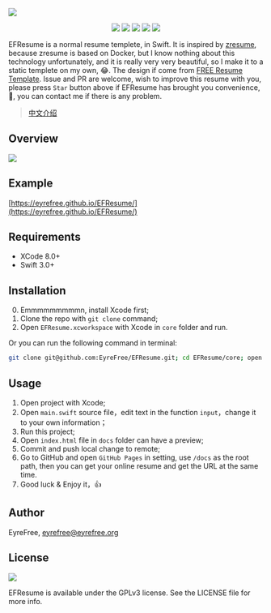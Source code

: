 ![](https://raw.githubusercontent.com/EyreFree/EFResume/master/assets/EFResume.png)

<p align="center">
<a href="https://github.com/apple/swift"><img src="https://img.shields.io/badge/language-swift-orange.svg"></a>
<a href="https://raw.githubusercontent.com/EyreFree/EFResume/master/LICENSE"><img src="https://img.shields.io/badge/license-GPLv3-000000.svg"></a>
<a href="https://twitter.com/EyreFree777"><img src="https://img.shields.io/badge/twitter-@EyreFree777-blue.svg?style=flat"></a>
<a href="http://weibo.com/eyrefree777"><img src="https://img.shields.io/badge/weibo-@EyreFree-red.svg?style=flat"></a>
<img src="https://img.shields.io/badge/made%20with-%3C3-orange.svg">
</p>

EFResume is a normal resume templete, in Swift. It is inspired by [zresume](https://github.com/izuolan/zresume), because zresume is based on Docker, but I know nothing about this technology unfortunately, and it is really very very beautiful, so I make it to a static templete on my own, 😂. The design if come from [FREE Resume Template](https://www.behance.net/gallery/15677411/FREE-Resume-Template). Issue and PR are welcome, wish to improve this resume with you, please press `Star` button above if EFResume has brought you convenience, 🙏, you can contact me if there is any problem.

> [中文介绍](https://github.com/EyreFree/EFResume/blob/master/README_CN.md)

## Overview

![](https://raw.githubusercontent.com/EyreFree/EFResume/master/assets/preview.jpg)

## Example

[https://eyrefree.github.io/EFResume/](https://eyrefree.github.io/EFResume/)

## Requirements

- XCode 8.0+
- Swift 3.0+

## Installation

0. Emmmmmmmmmn, install Xcode first;
1. Clone the repo with `git clone` command;
2. Open `EFResume.xcworkspace` with Xcode in `core` folder and run.

Or you can run the following command in terminal:

```bash
git clone git@github.com:EyreFree/EFResume.git; cd EFResume/core; open EFResume.xcworkspace
```

## Usage

1. Open project with Xcode;
2. Open `main.swift` source file，edit text in the function `input`，change it to your own information；
3. Run this project;
4. Open `index.html` file in `docs` folder can have a preview;
5. Commit and push local change to remote;
6. Go to GitHub and open `GitHub Pages` in setting, use `/docs` as the root path, then you can get your online resume and get the URL at the same time.
7. Good luck & Enjoy it，👍

## Author

EyreFree, eyrefree@eyrefree.org

## License

![](https://www.gnu.org/graphics/gplv3-127x51.png)

EFResume is available under the GPLv3 license. See the LICENSE file for more info.
